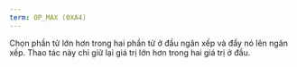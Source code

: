 ```yaml
---
term: OP_MAX (0XA4)
---
```


Chọn phần tử lớn hơn trong hai phần tử ở đầu ngăn xếp và đẩy nó lên ngăn xếp. Thao tác này chỉ giữ lại giá trị lớn hơn trong hai giá trị ở đầu.